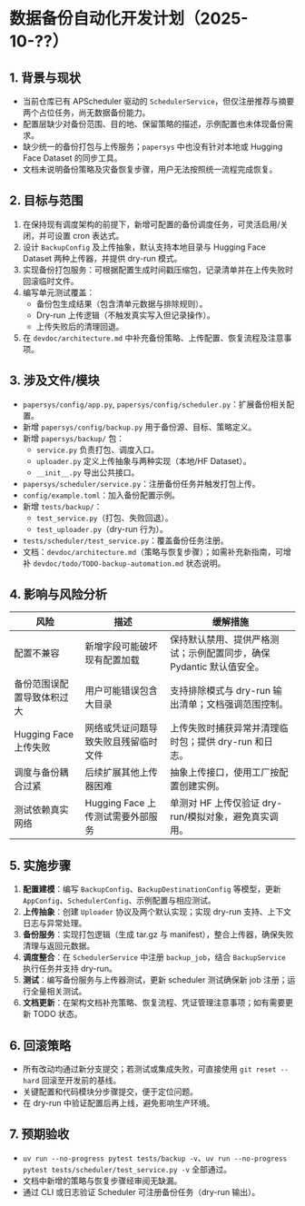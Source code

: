 # 数据备份自动化开发计划（2025-10-??）

## 1. 背景与现状
- 当前仓库已有 APScheduler 驱动的 `SchedulerService`，但仅注册推荐与摘要两个占位任务，尚无数据备份能力。
- 配置层缺少对备份范围、目的地、保留策略的描述，示例配置也未体现备份需求。
- 缺少统一的备份打包与上传服务；`papersys` 中也没有针对本地或 Hugging Face Dataset 的同步工具。
- 文档未说明备份策略及灾备恢复步骤，用户无法按照统一流程完成恢复。

## 2. 目标与范围
1. 在保持现有调度架构的前提下，新增可配置的备份调度任务，可灵活启用/关闭，并可设置 cron 表达式。
2. 设计 `BackupConfig` 及上传抽象，默认支持本地目录与 Hugging Face Dataset 两种上传器，并提供 dry-run 模式。
3. 实现备份打包服务：可根据配置生成时间戳压缩包，记录清单并在上传失败时回滚临时文件。
4. 编写单元测试覆盖：
   - 备份包生成结果（包含清单元数据与排除规则）。
   - Dry-run 上传逻辑（不触发真实写入但记录操作）。
   - 上传失败后的清理回退。
5. 在 `devdoc/architecture.md` 中补充备份策略、上传配置、恢复流程及注意事项。

## 3. 涉及文件/模块
- `papersys/config/app.py`, `papersys/config/scheduler.py`：扩展备份相关配置。
- 新增 `papersys/config/backup.py` 用于备份源、目标、策略定义。
- 新增 `papersys/backup/` 包：
  - `service.py` 负责打包、调度入口。
  - `uploader.py` 定义上传抽象与两种实现（本地/HF Dataset）。
  - `__init__.py` 导出公共接口。
- `papersys/scheduler/service.py`：注册备份任务并触发打包上传。
- `config/example.toml`：加入备份配置示例。
- 新增 `tests/backup/`：
  - `test_service.py`（打包、失败回退）。
  - `test_uploader.py`（dry-run 行为）。
- `tests/scheduler/test_service.py`：覆盖备份任务注册。
- 文档：`devdoc/architecture.md`（策略与恢复步骤）；如需补充新指南，可增补 `devdoc/todo/TODO-backup-automation.md` 状态说明。

## 4. 影响与风险分析
| 风险 | 描述 | 缓解措施 |
| --- | --- | --- |
| 配置不兼容 | 新增字段可能破坏现有配置加载 | 保持默认禁用、提供严格测试；示例配置同步，确保 Pydantic 默认值安全。
| 备份范围误配置导致体积过大 | 用户可能错误包含大目录 | 支持排除模式与 dry-run 输出清单；文档强调范围控制。
| Hugging Face 上传失败 | 网络或凭证问题导致失败且残留临时文件 | 上传失败时捕获异常并清理临时包；提供 dry-run 和日志。
| 调度与备份耦合过紧 | 后续扩展其他上传器困难 | 抽象上传接口，使用工厂按配置创建实例。
| 测试依赖真实网络 | Hugging Face 上传测试需要外部服务 | 单测对 HF 上传仅验证 dry-run/模拟对象，避免真实调用。

## 5. 实施步骤
1. **配置建模**：编写 `BackupConfig`、`BackupDestinationConfig` 等模型，更新 `AppConfig`、`SchedulerConfig`、示例配置与相应测试。
2. **上传抽象**：创建 `Uploader` 协议及两个默认实现；实现 dry-run 支持、上下文日志与异常处理。
3. **备份服务**：实现打包逻辑（生成 tar.gz 与 manifest），整合上传器，确保失败清理与返回元数据。
4. **调度整合**：在 `SchedulerService` 中注册 `backup_job`，结合 `BackupService` 执行任务并支持 dry-run。
5. **测试**：编写备份服务与上传器测试，更新 scheduler 测试确保新 job 注册；运行全量相关测试。
6. **文档更新**：在架构文档补充策略、恢复流程、凭证管理注意事项；如有需要更新 TODO 状态。

## 6. 回滚策略
- 所有改动均通过新分支提交；若测试或集成失败，可直接使用 `git reset --hard` 回滚至开发前的基线。
- 关键配置和代码模块分步骤提交，便于定位问题。
- 在 dry-run 中验证配置后再上线，避免影响生产环境。

## 7. 预期验收
- `uv run --no-progress pytest tests/backup -v`、`uv run --no-progress pytest tests/scheduler/test_service.py -v` 全部通过。
- 文档中新增的策略与恢复步骤经审阅无缺漏。
- 通过 CLI 或日志验证 Scheduler 可注册备份任务（dry-run 输出）。

